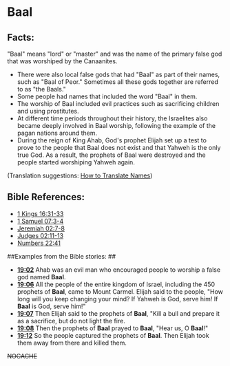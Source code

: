 # Baal #

## Facts: ##

"Baal" means "lord" or "master" and was the name of the primary false god that was worshiped by the Canaanites.

* There were also local false gods that had "Baal" as part of their names, such as "Baal of Peor." Sometimes all these gods together are referred to as "the Baals."
* Some people had names that included the word "Baal" in them.
* The worship of Baal included evil practices such as sacrificing children and using prostitutes.
* At different time periods throughout their history, the Israelites also became deeply involved in Baal worship, following the example of the pagan nations around them.
* During the reign of King Ahab, God's prophet Elijah set up a test to prove to the people that Baal does not exist and that Yahweh is the only true God. As a result, the prophets of Baal were destroyed and the people started worshiping Yahweh again.

(Translation suggestions: [How to Translate Names](en/ta-vol1/translate/man/translate-names)) 



## Bible References: ##

* [1 Kings 16:31-33](en/tn/1ki/help/16/31)
* [1 Samuel 07:3-4](en/tn/1sa/help/07/03)
* [Jeremiah 02:7-8](en/tn/jer/help/02/07)
* [Judges 02:11-13](en/tn/jdg/help/02/11)
* [Numbers 22:41](en/tn/num/help/22/41)

##Examples from the Bible stories: ##

* __[19:02](en/tn/obs/help/19/02)__ Ahab was an evil man who encouraged people to worship a false god named __Baal__.
* __[19:06](en/tn/obs/help/19/06)__ All the people of the entire kingdom of Israel, including the 450 prophets of __Baal__, came to Mount Carmel. Elijah said to the people, "How long will you keep changing your mind? If Yahweh is God, serve him! If __Baal__  is God, serve him!"
* __[19:07](en/tn/obs/help/19/07)__ Then Elijah said to the prophets of __Baal__, "Kill a bull and prepare it as a sacrifice, but do not light the fire.
* __[19:08](en/tn/obs/help/19/08)__ Then the prophets of __Baal__  prayed to __Baal__, "Hear us, O __Baal__!"
* __[19:12](en/tn/obs/help/19/12)__ So the people captured the prophets of __Baal__. Then Elijah took them away from there and killed them.

 


~~NOCACHE~~